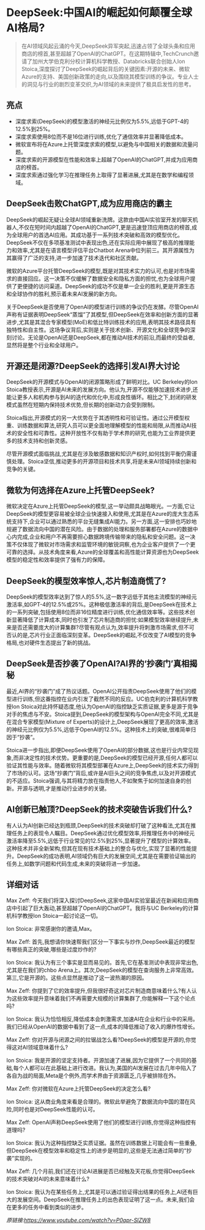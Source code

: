 # DeepSeek:中国AI的崛起如何颠覆全球AI格局?

>在AI领域风起云涌的今天,DeepSeek异军突起,迅速占领了全球头条和应用商店的榜首,甚至超越了OpenAI的ChatGPT。在这期特辑中,TechCrunch邀请了加州大学伯克利分校计算机科学教授、Databricks联合创始人Ion Stoica,深度探讨了DeepSeek的崛起背后的关键因素:开源的未来、微软Azure的支持、美国创新政策的走向,以及围绕其模型训练的争议。专业人士的洞见与行业的剧烈变革交织,为AI领域的未来提供了极具启发性的思考。

## 亮点
- 深度求索(DeepSeek)的模型激活的神经元比例仅为5.5%,远低于GPT-4的12.5%到25%。  
- 深度求索使用8位而不是16位进行训练,优化了通信效率并显著降低成本。  
- 微软宣布将在Azure上托管深度求索的模型,以避免与中国相关的数据和流量问题。  
- 深度求索的开源模型在性能和效率上超越了OpenAI的ChatGPT,并成为应用商店的榜首。  
- 深度求索通过强化学习在推理任务上取得了显著进展,尤其是在数学和编程领域。

## DeepSeek击败ChatGPT,成为应用商店的霸主
DeepSeek的崛起无疑让全球AI领域重新洗牌。这款由中国AI实验室开发的聊天机器人,不仅在短时间内超越了OpenAI的ChatGPT,更是迅速登顶应用商店的榜首,成为全球用户的首选AI应用。其成功基于一系列技术突破和高效的模型优化。DeepSeek不仅在多项基准测试中表现出色,还在实际应用中展现了极高的推理能力和效率,尤其是在语言模型评估平台Chatbot Arena中位列前三。其开源属性为其赢得了广泛的支持,进一步加速了技术迭代和社区贡献。

微软的Azure平台托管DeepSeek的模型,既是对其技术实力的认可,也是对市场需求的直接回应。这一决策不仅缓解了数据安全和隐私方面的担忧,也为全球用户提供了更便捷的访问渠道。DeepSeek的成功不仅是单一企业的胜利,更是开源生态和全球协作的胜利,预示着未来AI发展的新方向。

关于DeepSeek是否使用了OpenAI的模型进行训练的争议仍在发酵。尽管OpenAI声称有证据表明DeepSeek“蒸馏”了其模型,但DeepSeek在效率和创新方面的显著进步,尤其是其混合专家模型(MoE)和低比特训练技术的应用,表明其技术路径具有独特性和自主性。这场争议背后,实则是关于技术创新、开源文化和全球竞争的深刻讨论。无论是OpenAI还是DeepSeek,都在推动AI技术的前沿,而最终的受益者,显然将是整个行业和全球用户。

## 开源还是闭源?DeepSeek的选择引发AI界大讨论
DeepSeek的开源模式与OpenAI的闭源策略形成了鲜明对比。UC Berkeley的Ion Stoica教授表示,开源是AI未来的发展方向。他认为,开源不仅能够加速技术进步,还能让更多人和机构参与到AI的迭代和优化中,形成良性循环。相比之下,封闭的研发模式虽然在短期内保持技术优势,但长期的创新动力会受到限制。

Stoica指出,开源模式的另一大优势在于其透明性和可验证性。通过公开模型权重、训练数据和算法,研究人员可以更全面地理解模型的性能和局限,从而推动AI技术的安全性和可靠性。这种开放性不仅有助于学术界的研究,也能为工业界提供更多的技术支持和创新灵感。

尽管开源模式面临挑战,尤其是在涉及敏感数据和知识产权时,如何找到平衡仍需谨慎处理。Stoica坚信,推动更多的开源项目和技术共享,将是未来AI领域持续创新和竞争的关键。

## 微软为何选择在Azure上托管DeepSeek?
微软决定在Azure上托管DeepSeek的模型,这一举动颇具战略眼光。一方面,它让DeepSeek的模型更容易被全球企业快速接入和使用,尤其是在Azure的庞大生态系统支持下,企业可以通过熟悉的平台无缝集成AI能力。另一方面,这一安排也巧妙地规避了数据流向中国的潜在风险。由于数据的处理和服务部署都在Azure的数据中心内完成,企业和用户不再需要担心数据跨境传输带来的隐私和安全问题。这一决策不仅体现了微软对市场需求和监管环境的敏锐洞察,也为企业客户提供了一个更可靠的选择。从技术角度来看,Azure的全球覆盖和高性能计算资源也为DeepSeek模型的稳定性和效率提供了强有力的保障。

## DeepSeek的模型效率惊人,芯片制造商慌了?
DeepSeek的模型效率达到了惊人的5.5%,这一数字远低于其他主流模型的神经元激活率,如GPT-4的12.5%或25%。这种极低激活率的背后,是DeepSeek在技术上的一系列突破,包括使用8位而非16位精度进行训练,优化通信效率等。这些技术创新显著降低了计算成本,同时也引发了芯片制造商的担忧:如果模型效率继续提升,未来是否还需要庞大的计算集群?尽管有观点认为,效率提升将刺激市场需求,但不可否认的是,芯片行业正面临深刻变革。DeepSeek的崛起,不仅改变了AI模型的竞争格局,也对硬件生态提出了新的挑战。

## DeepSeek是否抄袭了OpenAI?AI界的‘抄袭门’真相揭秘
最近,AI界的“抄袭门”成了热议话题。OpenAI公开指责DeepSeek使用了他们的模型进行训练,但这番指控在业内引发了截然不同的反应。UC伯克利的计算机科学教授Ion Stoica对此持怀疑态度,他认为OpenAI的指控缺乏实质证据,更多是源于竞争对手的焦虑与不安。Stoica提到,DeepSeek的模型架构与OpenAI完全不同,尤其是在混合专家模型(Mixture of Experts)的设计上,DeepSeek展现了更高的效率,激活的神经元比例仅为5.5%,远低于OpenAI的12.5%。这种技术上的突破,很难简单归因于“抄袭”。

Stoica进一步指出,即便DeepSeek使用了OpenAI的部分数据,这也是行业内常见现象,而非决定性的技术优势。更重要的是,DeepSeek的模型已经开源,任何人都可以验证其性能与效率。随着微软将其模型部署在Azure上,DeepSeek的技术实力得到了市场的认可。这场“抄袭门”背后,或许是AI巨头之间的竞争焦虑,以及对开源模式的不适应。Stoica强调,与其将精力放在指责他人,不如聚焦于如何加速自身的创新。开源与透明,才是推动行业进步的关键。

## AI创新已触顶?DeepSeek的技术突破告诉我们什么?
有人认为AI创新已经达到瓶颈,DeepSeek的技术突破却打破了这种看法,尤其在推理任务上的表现令人瞩目。DeepSeek通过优化模型效率,将推理任务中的神经元激活率降至5.5%,远低于行业常见的12.5%到25%,显著提升了模型的计算效率。这种技术并非全新架构,但其在现有技术基础上的整合与优化,实现了显著的性能提升。DeepSeek的成功表明,AI领域仍有巨大的发展空间,尤其是在需要验证输出的任务上,如数学问题和代码生成,未来的突破将进一步加速。

## 详细对话
Max Zeff: 今天我们将深入探讨DeepSeek,这家中国AI实验室最近在新闻和应用商店中引起了巨大轰动,甚至超越了OpenAI的ChatGPT。我将与UC Berkeley的计算机科学教授Ion Stoica一起讨论这一切。

Ion Stoica: 非常感谢你的邀请,Max。

Max Zeff: 首先,我想请你快速帮我们区分一下事实与炒作,DeepSeek最近的模型有哪些真正的突破,哪些是过度炒作的?

Ion Stoica: 我认为有三个事实是显而易见的。首先,它在基准测试中表现非常出色,尤其是在我们的chbo Arena上。其次,DeepSeek的模型在查询服务上非常高效。第三,它是开源的。这些点显然是推动了这一波热潮的原因。

Max Zeff: 你提到了它的效率提升,但我很好奇这对芯片制造商意味着什么?有人认为这些效率提升意味着我们不再需要大规模的计算集群了,你能解释一下这个论点吗?

Ion Stoica: 我认为恰恰相反,降低成本会刺激需求,加速AI在企业和行业中的采用。我们已经从OpenAI的数据中看到了这一点,成本的降低推动了收入的爆炸性增长。

Max Zeff: 你对开源与闭源之间的拉锯战怎么看?DeepSeek的模型是开源的,你觉得这对AI领域意味着什么?

Ion Stoica: 我是开源的坚定支持者。开源加速了进展,因为它提供了一个共同的基础,每个人都可以在此基础上进行改进。我认为,美国的AI发展在过去几年中陷入了各自为战的局面,Meta是个例外,而学术界由于资源匮乏,几乎被排除在外。

Max Zeff: 你对微软在Azure上托管DeepSeek的决定怎么看?

Ion Stoica: 这从商业角度来看是合理的。微软此举避免了数据流向中国的潜在风险,同时也是对DeepSeek性能的认可。

Max Zeff: OpenAI声称DeepSeek使用了他们的模型进行训练,你觉得这种指控有道理吗?

Ion Stoica: 我认为这种指控缺乏实质证据。虽然在训练数据上可能会有一些重叠,但DeepSeek在模型效率和稳定性上的进步是明显的,这些是无法通过简单的“抄袭”实现的。

Max Zeff: 几个月前,我们还在讨论AI进展是否已经触及天花板,你觉得DeepSeek的技术突破对AI的未来意味着什么?

Ion Stoica: 我认为在某些任务上,尤其是可以通过验证得出结果的任务上,AI还有巨大的发展空间。DeepSeek在推理任务上的出色表现证明了这一点。未来,我们会在更多的任务中看到类似的进步。

_原链接:https://www.youtube.com/watch?v=P0apr-SIZW8_